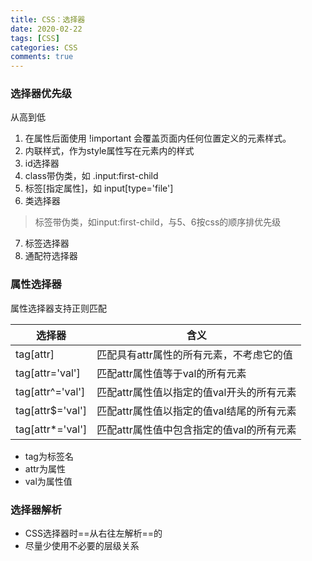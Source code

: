 ```yaml
---
title: CSS：选择器
date: 2020-02-22
tags: [CSS]
categories: CSS
comments: true
---
```


### 选择器优先级
从高到低
1. 在属性后面使用 !important 会覆盖页面内任何位置定义的元素样式。
2. 内联样式，作为style属性写在元素内的样式
3. id选择器
4. class带伪类，如 .input:first-child
5. 标签[指定属性]，如 input[type='file']
6. 类选择器
> 标签带伪类，如input:first-child，与5、6按css的顺序排优先级
7. 标签选择器
8. 通配符选择器

### 属性选择器
属性选择器支持正则匹配

选择器 | 含义
---|---
tag[attr] | 匹配具有attr属性的所有元素，不考虑它的值
tag[attr='val'] | 匹配attr属性值等于val的所有元素
tag[attr^='val'] |  匹配attr属性值以指定的值val开头的所有元素
tag[attr$='val'] |  匹配attr属性值以指定的值val结尾的所有元素
tag[attr*='val'] |  匹配attr属性值中包含指定的值val的所有元素

- tag为标签名
- attr为属性
- val为属性值

### 选择器解析
- CSS选择器时==从右往左解析==的
- 尽量少使用不必要的层级关系